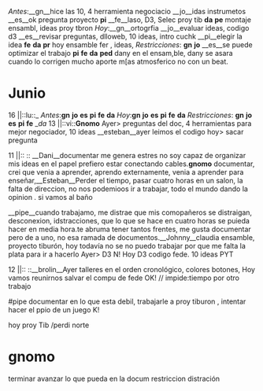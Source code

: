 
 *Antes*:__gn__hice las 10, 4 herramienta negociacio __jo__idas instrumetos  __es__ok pregunta proyecto __pi__ __fe__laso, D3, Selec proy tib __da__ __pe__ montaje ensambl, ideas proy tbron  *Hoy*:__gn__ortogrfia  __jo__evaluar ideas, codigo d3  __es__revisar preguntas, dlloweb, 10 ideas, intro cuchk  __pi__elegir la idea  __fe__ __da__ __pr__ hoy ensamble fer , ideas,   *Restricciones*: __gn__ __jo__ __es__se puede optimizar el trabajo __pi__ __fe__ __da__ __ped__ dany en el ensam,ble, dany se asara cuando lo corrigen mucho aporte m[as atmosferico no con un beat.

# Junio


16 ||::lu::_ *Antes*:__gn__ __jo__ __es__ __pi__ __fe__ __da__  *Hoy*:__gn__ __jo__ __es__ __pi__ __fe__ __da__  *Restricciones*: __gn__ __jo__ __es__ __pi__ __fe__ __da_
13 ||::vi::__Gnomo__ Ayer> preguntas del doc, 4 herramientas para mejor negociador, 10 ideas __esteban__ayer leimos el codigo hoy> sacar pregunta

11 ||:: :: __Dani__documentar me genera estres no soy capaz de organizar mis ideas en el papel prefiero estar conectando cables.__gnomo__
documentar, crei que venia a aprender, aprendo externamente, venia a aprender para enseñar,__Esteban__Perder el tiempo, pasar cuatro horas en un salon, la falta de direccion, no nos podemioos ir a trabajar, todo el mundo dando la opinion . si vamos al baño 

__pipe__cuando trabajamo, me distrae que mis comopañeros se distraigan, desconexion, idstracciones, que lo que se hace en cuatro horas se puieda hacer en media hora.te abruma tener tantos frentes, me gusta documentar pero de a uno, no esa ramada de documentos.__Johnny__claudia ensamble, proyecto tiburón, hoy todavía no se no puedo trabajar por que me falta la plata para ir a hacerlo Ayer> D3 N!  Hoy D3 codigo fede. 10 ideas PYT

12 ||::  ::__brolin__Ayer talleres en el orden cronológico, colores botones, 
Hoy vamos reunirnos salvar el compu de fede OK! // impide:tiempo por otro trabajo

#pipe
documentar en lo que esta debil, trabajarle a proy tiburon , intentar hacer el ppio de un juego K!

hoy  proy Tib  /perdi norte

# gnomo
terminar avanzar lo que pueda en la docum
restriccion distración 




